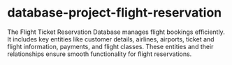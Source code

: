 # database-project-flight-reservation
The Flight Ticket Reservation Database manages flight bookings efficiently. It includes key entities like customer details, airlines, airports, ticket and flight information, payments, and flight classes. These entities and their relationships ensure smooth functionality for flight reservations.
